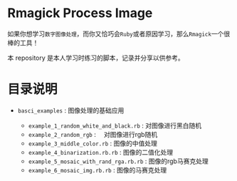 # Rmagick Process Image

如果你想学习`数字图像处理`，而你又恰巧会`Ruby`或者原因学习，那么`Rmagick`一个很棒的工具！

本 repository 是本人学习时练习的脚本，记录并分享以供参考。

# 目录说明

- `basci_examples` : 图像处理的基础应用

	- `example_1_random_white_and_black.rb` : 对图像进行黑白随机
	- `example_2_random_rgb` : 　对图像进行rgb随机
	- `example_3_middle_color.rb` :  图像的中值处理
	- `example_4_binarization.rb.rb` :  图像的二值化处理
	- `example_5_mosaic_with_rand_rga.rb.rb` :  图像的rgb马赛克处理
	- `example_6_mosaic_img.rb.rb` :  图像的马赛克处理
